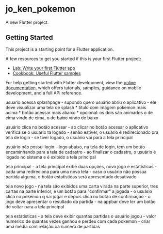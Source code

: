 # jo_ken_pokemon

A new Flutter project.

## Getting Started

This project is a starting point for a Flutter application.

A few resources to get you started if this is your first Flutter project:

- [Lab: Write your first Flutter app](https://docs.flutter.dev/get-started/codelab)
- [Cookbook: Useful Flutter samples](https://docs.flutter.dev/cookbook)

For help getting started with Flutter development, view the
[online documentation](https://docs.flutter.dev/), which offers tutorials,
samples, guidance on mobile development, and a full API reference.

usuario acessa splashpage
	- supondo que o usuário abriu o aplicativo
	- ele deve visualizar uma tela de splash
		* titulo com imagem pokemon mais acima
		* botão acessar mais abaixo
		* opcional: os dois são animados o de cima vindo de cima, o de baixo vindo de baixo

usuário clica no botão acessar
	- ao clicar no botão acessar o aplicativo verifica se o usuário ta logado
	- senão estiver, o usuário é redirecionado pra tela de login
	- se tiver logado, o usuário vai para a tela principal

usuário não possui login
	- logo abaixo, na tela de login, tem um botão encaminhando para a tela de cadastro
	- ao finalizar o cadastro, o usuário é logado no sistema e é exibido a tela principal

tela principal
	- a tela principal exibe duas opções, novo jogo e estatísticas
	- cada uma redireciona para uma nova tela
	- caso o usuário não possua partida alguma, o botão estatísticas será apresentado desativado

tela novo jogo
	- na tela são exibidos uma carta virada na parte superior, tres cartas na parte inferior, e um botão 	para "confirmar" a jogada
	- o usuário clica no pokemon q vai jogar e depois clica no botão de confirmação
	- o jogo deve apresentar o resultado da partida
	- na appbar deve ter um botão de voltar para a tela principal

tela estatisticas
	- a tela deve exibir quantas partidas o usuário jogou
	- valor numerico de quantas vezes ganhou e perdeu com cada pokemon
	- criar uma média com relação oa numero de partidas
